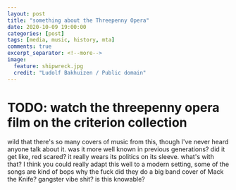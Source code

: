 ```yaml
---
layout: post
title: "something about the Threepenny Opera"
date: 2020-10-09 19:00:00
categories: [post]
tags: [media, music, history, mta]
comments: true
excerpt_separator: <!--more-->
image:
  feature: shipwreck.jpg
  credit: "Ludolf Bakhuizen / Public domain"
---
```


# TODO: watch the threepenny opera film on the criterion collection

wild that there's so many covers of music from this, though I've never heard anyone talk about it. was it more well known in previous generations? did it get like, red scared? it really wears its politics on its sleeve. what's with that? I think you could really adapt this well to a modern setting, some of the songs are kind of bops
why the fuck did they do a big band cover of Mack the Knife? gangster vibe shit? is this knowable?
